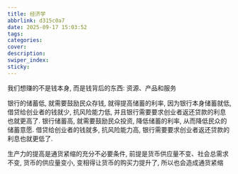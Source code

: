 ```yaml
---
title: 经济学
abbrlink: d315c0a7
date: 2025-09-17 15:03:52
tags:
categories:
cover:
description:
swiper_index:
sticky:
---
```


我们想赚的不是钱本身, 而是钱背后的东西: 资源、产品和服务



银行的储蓄低, 就需要鼓励民众存钱, 就得提高储蓄的利率, 因为银行本身储蓄就低, 借贷给创业者的钱就少, 抗风险能力低, 并且银行需要要求创业者返还贷款的利息也就更高了. 
银行储蓄高, 就需要鼓励民众投资, 降低储蓄的利率, 从而降低民众的储蓄意愿. 借贷给创业者的钱就多, 抗风险能力高, 银行需要要求创业者返还贷款的利息也就更低了. 

生产力的提高是通货紧缩的充分不必要条件, 前提是货币供应量不变、社会总需求不变, 货币的供应量变小, 变相得让货币的购买力提升了, 所以也会造成通货紧缩